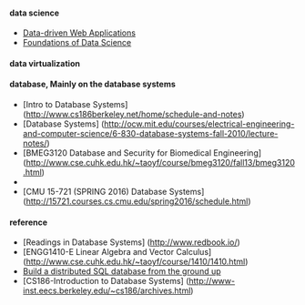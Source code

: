#### data science
* [Data-driven Web Applications](http://mimno.infosci.cornell.edu/info3300/)
* [Foundations of Data Science](https://data-8.appspot.com/sp16/course)

#### data virtualization

#### database, Mainly on the database systems
* [Intro to Database Systems] (http://www.cs186berkeley.net/home/schedule-and-notes)
* [Database Systems] (http://ocw.mit.edu/courses/electrical-engineering-and-computer-science/6-830-database-systems-fall-2010/lecture-notes/)
* [BMEG3120 Database and Security for Biomedical Engineering] (http://www.cse.cuhk.edu.hk/~taoyf/course/bmeg3120/fall13/bmeg3120.html)
* 
* [CMU 15-721 (SPRING 2016) Database Systems] (http://15721.courses.cs.cmu.edu/spring2016/schedule.html)


#### reference
* [Readings in Database Systems] (http://www.redbook.io/)
* [ENGG1410-E Linear Algebra and Vector Calculus] (http://www.cse.cuhk.edu.hk/~taoyf/course/1410/1410.html)
* [Build a distributed SQL database from the ground up](https://github.com/ngaut/builddatabase)
* [CS186-Introduction to Database Systems] (http://www-inst.eecs.berkeley.edu/~cs186/archives.html)


